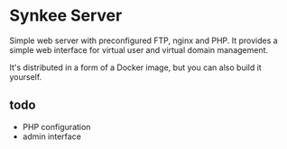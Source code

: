 # Synkee Server

Simple web server with preconfigured FTP, nginx and PHP. It provides a simple web interface for virtual user and virtual domain management.

It's distributed in a form of a Docker image, but you can also build it yourself.

## todo

 * PHP configuration
 * admin interface
